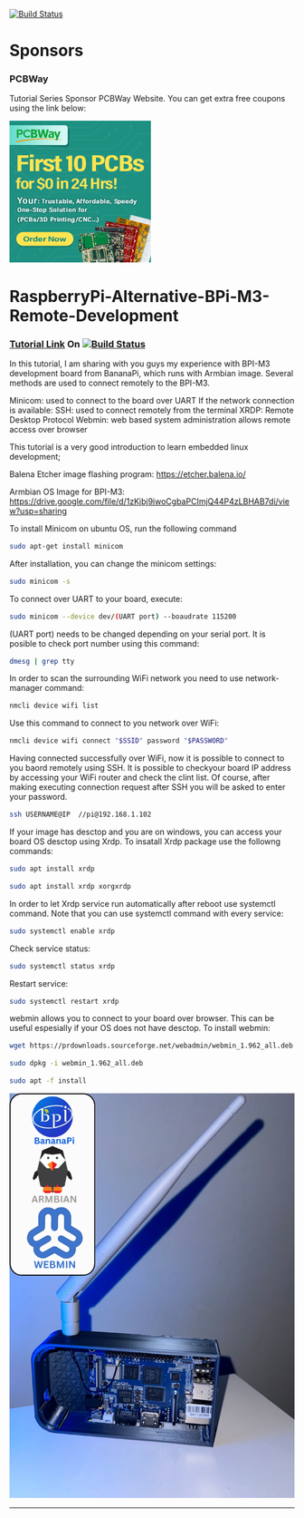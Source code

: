 
[![Build Status](https://img.shields.io/badge/USEFUL%20ELECTRONICS-YOUTUBE-red)](https://www.youtube.com/user/wardzx1)

# Sponsors

### PCBWay
Tutorial Series Sponsor PCBWay Website. You can get extra free coupons using the link below:

[<img src="https://github.com/UsefulElectronics/RaspberryPi-Alternative-BPi-M3-Remote-Development/blob/main/Pictures/250x250.gif">](https://www.pcbway.com/setinvite.aspx?inviteid=582640)


# RaspberryPi-Alternative-BPi-M3-Remote-Development

### [Tutorial Link](https://youtu.be/54qtV8BrDjk) On [![Build Status](https://img.shields.io/badge/YouTube-FF0000?style=for-the-badge&logo=youtube&logoColor=white)](https://www.youtube.com/wardzx1) 

In this tutorial, I am sharing with you guys my experience with BPI-M3 development board from BananaPi, which runs with Armbian image. Several methods are used to connect remotely to the BPI-M3. 

Minicom: used to connect to the board over UART
If the network connection is available:
SSH: used to connect remotely from the terminal 
XRDP: Remote Desktop Protocol
Webmin: web based system administration allows remote access over browser 

This tutorial is a very good introduction to learn embedded linux development;

Balena Etcher image flashing program:
https://etcher.balena.io/

Armbian OS Image for BPI-M3:
https://drive.google.com/file/d/1zKjbj9iwoCgbaPCImjQ44P4zLBHAB7di/view?usp=sharing

To install Minicom on ubuntu OS, run the following command 

```sh
sudo apt-get install minicom
```
After installation, you can change the minicom settings:

```sh
sudo minicom -s 
```

To connect over UART to your board, execute:

```sh
sudo minicom --device dev/(UART port) --boaudrate 115200
```

(UART port) needs to be changed depending on your serial port. It is posible to check port number using this command:
```sh
dmesg | grep tty
```

In order to scan the surrounding WiFi network you need to use network-manager command:
```sh
nmcli device wifi list
```
Use this command to connect to you network over WiFi:
```sh
nmcli device wifi connect "$SSID" password "$PASSWORD"
```
Having connected successfully over WiFi, now it is possible to connect to you baord remotely using SSH.
It is possible to checkyour board IP address by accessing your WiFi router and check the clint list. Of course, after making executing connection request after SSH you will be asked to enter your password.
```sh
ssh USERNAME@IP  //pi@192.168.1.102
```

If your image has desctop and you are on windows, you can access your board OS desctop using Xrdp. To insatall Xrdp package use the followng commands:
```sh
sudo apt install xrdp 
```
```sh
sudo apt install xrdp xorgxrdp
```

In order to let Xrdp service run automatically after reboot use systemctl command. Note that you can use systemctl command with every service:
```sh
sudo systemctl enable xrdp
```

Check service status:
```sh
sudo systemctl status xrdp
```

Restart service:
```sh
sudo systemctl restart xrdp
```

webmin allows you to connect to your board over browser. This can  be useful espesially if your OS does not have  desctop. To install webmin:
```sh
wget https://prdownloads.sourceforge.net/webadmin/webmin_1.962_all.deb
```
```sh
sudo dpkg -i webmin_1.962_all.deb 
```
```sh
sudo apt -f install
```

![Circuit Diagram](https://github.com/UsefulElectronics/RaspberryPi-Alternative-BPi-M3-Remote-Development/blob/main/Pictures/hardware.PNG)
***

